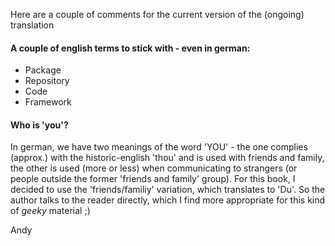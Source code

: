 Here are a couple of comments for the current version of the (ongoing) translation

#### A couple of english terms to stick with - even in german:

- Package
- Repository
- Code
- Framework


#### Who is 'you'?
In german, we have two meanings of the word 'YOU' - the one complies (approx.) with the historic-english 'thou' and is used with friends and family, the other is used (more or less) when communicating to strangers (or people outside the former 'friends and family' group).
For this book, I decided to use the 'friends/familiy' variation, which translates to 'Du'. So the author talks to the reader directly, which I find more appropriate for this kind of *geeky* material ;)


Andy
